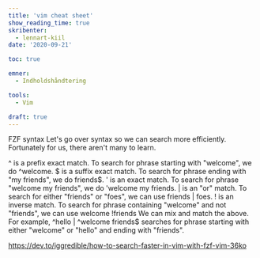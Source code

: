 ```yaml
---
title: 'vim cheat sheet'
show_reading_time: true
skribenter:
  - lennart-kiil
date: '2020-09-21'

toc: true

emner:
  - Indholdshåndtering

tools:
  - Vim

draft: true
---
```


FZF syntax
Let's go over syntax so we can search more efficiently. Fortunately for us, there aren't many to learn.

^ is a prefix exact match. To search for phrase starting with "welcome", we do ^welcome.
$ is a suffix exact match. To search for phrase ending with "my friends", we do friends$.
' is an exact match. To search for phrase "welcome my friends", we do 'welcome my friends.
| is an "or" match. To search for either "friends" or "foes", we can use friends | foes.
! is an inverse match. To search for phrase containing "welcome" and not "friends", we can use welcome !friends
We can mix and match the above. For example, ^hello | ^welcome friends$ searches for phrase starting with either "welcome" or "hello" and ending with "friends".

https://dev.to/iggredible/how-to-search-faster-in-vim-with-fzf-vim-36ko
